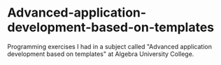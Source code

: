 # Advanced-application-development-based-on-templates
Programming exercises I had in a subject called "Advanced application development based on templates" at Algebra University College.
